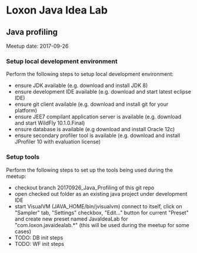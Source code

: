# Loxon Java Idea Lab

## Java profiling

Meetup date: 2017-09-26

### Setup local development environment

Perform the following steps to setup local development environment:

  * ensure JDK available (e.g. download and install JDK 8)
  * ensure development IDE available (e.g. download and start latest eclipse IDE)
  * ensure git client available (e.g. download and install git for your platform)
  * ensure JEE7 compilant application server is available (e.g. download and start WildFly 10.1.0.Final)
  * ensure database is available (e.g download and install Oracle 12c)
  * ensure secondary profiler tool is available (e.g. download and install JProfiler 10 with evaluation license)
  
### Setup tools

Perform the following steps to set up the tools being used during the meetup:

  * checkout branch 20170926_Java_Profiling of this git repo
  * open checked out folder as an existing java project under development IDE
  * start VisualVM (JAVA_HOME/bin/jvisualvm) connect to itself, click on "Sampler" tab, "Settings" checkbox, "Edit..." button for current "Preset" and create new preset named JavaIdeaLab for "com.loxon.javaidealab.\*" (this will be used during the meetup for some cases)
  * TODO: DB init steps
  * TODO: WF init steps
